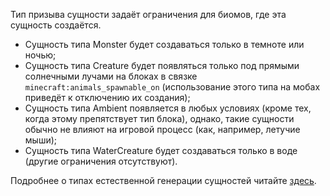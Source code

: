 Тип призыва сущности задаёт ограничения для биомов, где эта сущность создаётся.

* Сущность типа Monster будет создаваться только в темноте или ночью;
* Сущность типа Creature будет появляться только под прямыми солнечными лучами на блоках в связке `minecraft:animals_spawnable_on` (использование этого типа на мобах приведёт к отключению их создания);
* Сущность типа Ambient появляется в любых условиях (кроме тех, когда этому препятствует тип блока), однако, такие сущности обычно не влияют на игровой процесс (как, например, летучие мыши);
* Сущность типа WaterCreature будет создаваться только в воде (другие ограничения отсутствуют).

Подробнее о типах естественной генерации сущностей читайте [здесь](https://mcreator.net/wiki/mob-spawning-parameters).
